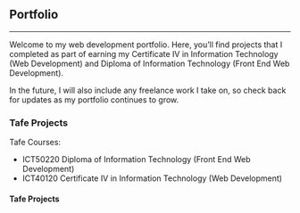 <section id="portfolio" class="content">


## Portfolio

---

Welcome to my web development portfolio. Here, you’ll find projects that I completed as part of earning my Certificate IV in Information Technology (Web Development) and Diploma of Information Technology (Front End Web Development).

In the future, I will also include any freelance work I take on, so check back for updates as my portfolio continues to grow.

### Tafe Projects

Tafe Courses:

- ICT50220 Diploma of Information Technology (Front End Web Development)
- ICT40120 Certificate IV in Information Technology (Web Development)


<article class="home-article">

#### Tafe Projects
